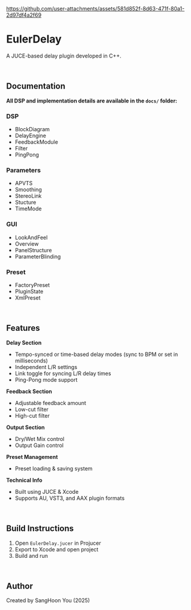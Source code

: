 https://github.com/user-attachments/assets/581d852f-8d63-471f-80a1-2d97df4a2f69



# EulerDelay
A JUCE-based delay plugin developed in C++.

<br>

##  Documentation
**All DSP and implementation details are available in the `docs/` folder:**


### DSP
- BlockDiagram
- DelayEngine
- FeedbackModule
- Filter
- PingPong

### Parameters
- APVTS
- Smoothing
- StereoLink
- Stucture
- TimeMode

### GUI
- LookAndFeel
- Overview
- PanelStructure
- ParameterBlinding

### Preset
- FactoryPreset
- PluginState
- XmlPreset
 
<br>

##  Features

 **Delay Section**
- Tempo-synced or time-based delay modes (sync to BPM or set in milliseconds)
- Independent L/R settings
- Link toggle for syncing L/R delay times
- Ping-Pong mode support

 **Feedback Section**
- Adjustable feedback amount
- Low-cut filter
- High-cut filter

 **Output Section**
- Dry/Wet Mix control
- Output Gain control

 **Preset Management**
- Preset loading & saving system

 **Technical Info**
- Built using JUCE & Xcode
- Supports AU, VST3, and AAX plugin formats

<br>

##  Build Instructions
1. Open `EulerDelay.jucer` in Projucer
2. Export to Xcode and open project
3. Build and run

<br>

##  Author
Created by SangHoon You (2025)
